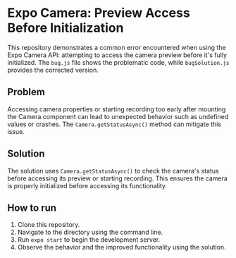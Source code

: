 # Expo Camera: Preview Access Before Initialization

This repository demonstrates a common error encountered when using the Expo Camera API: attempting to access the camera preview before it's fully initialized.  The `bug.js` file shows the problematic code, while `bugSolution.js` provides the corrected version.

## Problem

Accessing camera properties or starting recording too early after mounting the Camera component can lead to unexpected behavior such as undefined values or crashes. The `Camera.getStatusAsync()` method can mitigate this issue. 

## Solution

The solution uses `Camera.getStatusAsync()` to check the camera's status before accessing its preview or starting recording. This ensures the camera is properly initialized before accessing its functionality.

## How to run

1. Clone this repository.
2. Navigate to the directory using the command line.
3. Run `expo start` to begin the development server.
4. Observe the behavior and the improved functionality using the solution.